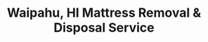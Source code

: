 ---
layout: location.njk
title: Waipahu, HI Mattress Removal & Disposal Service
description: Professional mattress removal in Waipahu, Hawaii. Next-day pickup  Licensed, insured, and eco-friendly disposal. Serving plantation communities and diverse neighborhoods.
permalink: /mattress-removal/hawaii/honolulu/waipahu/
city: Waipahu
state: Hawaii
stateSlug: hawaii
parentMetro: "Honolulu"
tier: 3
coordinates:
  lat: 21.3894
  lng: -158.0097
pricing:
  startingPrice: 125
  single: 125
  queen: 155
  king: 180
  boxSpring: 30
neighborhoods:
  - name: Royal Kunia
    zipCodes: ["96797"]
  - name: Village Park
    zipCodes: ["96797"]
  - name: Waipio Gentry
    zipCodes: ["96797"]
  - name: Waipio Acres
    zipCodes: ["96797"]
  - name: Waikele
    zipCodes: ["96797"]
  - name: Koa Ridge
    zipCodes: ["96797"]
  - name: Tropics at Waikele
    zipCodes: ["96797"]
  - name: Waipahu Estates
    zipCodes: ["96797"]
  - name: Waipahu Gardens
    zipCodes: ["96797"]
  - name: Waipahu Triangle
    zipCodes: ["96797"]
  - name: Westloch Estates
    zipCodes: ["96797"]
  - name: Westloch Fairway
    zipCodes: ["96797"]
  - name: Plantation Town Apartments
    zipCodes: ["96797"]
  - name: Hikino Complexes
    zipCodes: ["96797"]
  - name: Royal Palm at Waipio
    zipCodes: ["96797"]
zipCodes:
  - "96797"
recyclingPartners:
  - "Waipahu Refuse Convenience Center"
  - "Honolulu Disposal Service"
  - "Waipahu Recycling"
  - "Island Recycling Inc"
localRegulations: "We handle all Waipahu mattress disposal requirements coordinating with City and County of Honolulu waste management and Waipahu Refuse Convenience Center protocols. Our service includes pickup, proper loading, and transport to approved recycling facilities. We work with county-approved disposal systems and understand Hawaii's unique island logistics to ensure compliance with all municipal guidelines for mattress disposal throughout plantation heritage communities and diverse neighborhoods."
nearbyCities:
  - name: Honolulu
    distance: "18 miles"
    slug: "honolulu"
    isSuburb: false
  - name: Pearl City
    distance: "4 miles"
    slug: "pearl-city"
    isSuburb: true
  - name: Kaneohe
    distance: "22 miles"
    slug: "kaneohe"
    isSuburb: true
  - name: East Honolulu
    distance: "25 miles"
    slug: "east-honolulu"
    isSuburb: true
reviews:
  count: 167
  featured:
    - author: "Maria S."
      neighborhood: "Royal Kunia"
      rating: 5
      text: "Salamat! Great service for our family. They came to our Royal Kunia home and removed our old mattresses quickly. Very respectful and professional - exactly what our Filipino community deserves."
    - author: "James K."
      neighborhood: "Waikele"
      rating: 4
      text: "Solid local service, bruddah."
    - author: "Leilani P."
      neighborhood: "Village Park"
      rating: 5
      text: "Perfect timing for our family move from the mainland. These guys understood island life logistics and worked efficiently around our tight schedule. Our Village Park neighbors have been asking about them ever since. Excellent local business that really gets the community."
    - author: "Roberto M."
      neighborhood: "Koa Ridge"
      rating: 5
      text: "New house in Koa Ridge meant getting rid of our old bedroom furniture. Professional service, fair island pricing, and they handled our California king without any issues. Highly recommend to other families in the area."
    - author: "Keiko T."
      neighborhood: "Tropics at Waikele"
      rating: 4
      text: "Good service, came to our two-story home. No problems with stairs or anything."
    - author: "Danny L."
      neighborhood: "Waipahu Estates"
      rating: 5
      text: "Been living in Waipahu for twenty years, seen a lot of service companies come and go. These folks are legit - on time, professional, and they understand working families. Fair price for quality work."
    - author: "Carmen R."
      neighborhood: "Plantation Town"
      rating: 5
      text: "Condo living means we needed someone who could navigate our building and parking. They coordinated perfectly, worked with management, and got our mattresses out without any drama. Great experience."
faqs:
  - question: "How quickly can you pick up mattresses in Waipahu?"
    answer: "We offer next-day service throughout Waipahu including Royal Kunia, Village Park, Waikele developments, historic plantation areas, and all condo complexes. Book online or call (720) 263-6094 before 2 PM and we'll typically schedule pickup for the next business day."
  - question: "What's included in your Waipahu mattress removal fee?"
    answer: "Our $125 base price covers one mattress pickup, loading, transport, and eco-friendly disposal. Box springs add $30 each. We handle condo building access, plantation-style home navigation, and all Waipahu neighborhoods without extra charges. Payment is due at time of service."
  - question: "Do you service plantation-era homes and historic properties?"
    answer: "Yes, we regularly work throughout Waipahu's historic areas including plantation-era housing and homes near Hawaii Plantation Village. Our team understands the unique architecture and access considerations of these historic properties while maintaining respect for their cultural significance."
  - question: "Can you access condos and multi-family buildings?"
    answer: "Absolutely. We serve all Waipahu condo complexes including Plantation Town Apartments, Hikino complexes, and Royal Palm at Waipio. We coordinate with building management, understand parking restrictions, and work efficiently in multi-story buildings."
  - question: "How does your service work with Honolulu County waste management?"
    answer: "We work directly with approved Honolulu County disposal facilities and understand the county's waste management protocols. Unlike the Waipahu Refuse Convenience Center that has load limits, we handle everything independently and can work around your schedule."
  - question: "What payment methods do you accept in Waipahu?"
    answer: "We accept cash, all major credit cards, Venmo, and Zelle. Payment is collected at time of service. We provide receipts and can work with property management or condo associations for billing coordination if needed."
  - question: "Are you licensed for mattress disposal in Honolulu County?"
    answer: "Yes, we're fully licensed and insured for waste removal throughout Honolulu County and Hawaii. We comply with all local disposal regulations and work with county-approved facilities for proper environmental disposal on Oahu."
  - question: "What happens to my mattress after pickup in Waipahu?"
    answer: "Your mattress goes to approved Honolulu County recycling facilities where it's processed according to Hawaii's environmental standards. We ensure proper disposal through island-appropriate waste management systems that account for Hawaii's unique geographic and environmental considerations."
schema:
  "@type": "LocalBusiness"
  name: "A Bedder World Waipahu"
  address:
    streetAddress: "Waipahu, HI"
    addressLocality: "Waipahu"
    addressRegion: "HI"
    postalCode: "96797"
    addressCountry: "US"
  geo:
    latitude: 21.3894
    longitude: -158.0097
  telephone: "720-263-6094"
  priceRange: "$125-$240"
  serviceArea: "Waipahu, Hawaii"
  aggregateRating:
    ratingValue: "4.8"
    reviewCount: 167
pageContent:
  heroDescription: "A Bedder World provides professional mattress removal throughout Waipahu's diverse multicultural communities. From historic plantation areas to modern developments like Royal Kunia and Koa Ridge, and established neighborhoods like Village Park and Waikele, we handle pickup, loading, and transport to certified recycling facilities with next-day service and transparent pricing."
  
  aboutService: "Our mattress removal service is specifically designed for Waipahu's unique blend of historic plantation heritage and modern family communities. We work respectfully throughout areas with preserved plantation-era housing and cultural significance, efficiently serve newer developments like Royal Kunia and Koa Ridge with their family-focused layouts, and navigate condo complexes like Plantation Town Apartments and Hikino buildings with their multi-story access requirements. Whether you're in a historic home near Hawaii Plantation Village, a family neighborhood in Village Park, or a modern condo complex, our experienced team handles Honolulu County's specific disposal requirements while ensuring every mattress reaches approved recycling facilities through proper Hawaii waste management protocols."
  
  serviceAreasIntro: "Professional mattress pickup throughout Waipahu's plantation heritage and family communities, from Royal Kunia and Village Park to historic areas near Hawaii Plantation Village and modern developments like Koa Ridge. We understand both multicultural community values and Hawaii's unique island living considerations for seamless service delivery."
  
  environmentalImpact: "We transport all Waipahu mattresses to certified Honolulu County recycling facilities where our partner network ensures complete material recovery according to Hawaii's environmental standards. Every mattress we collect gets properly processed - metal springs become new steel products, foam gets transformed into useful materials, and fabric components are handled through island-appropriate recycling systems. Our eco-friendly disposal process eliminates landfill waste while maintaining compliance with Hawaii's environmental regulations and supporting sustainable practices throughout this historic multicultural community."
  
  howItWorksScheduling: "Next-day pickup available throughout Waipahu with flexible scheduling around family and community needs. We work efficiently around island living schedules, respect cultural community values, and provide reliable service that understands the pace and priorities of this diverse neighborhood."
  
  howItWorksService: "Our professional team navigates Waipahu's diverse housing landscape efficiently, from historic plantation-era homes requiring careful access to modern condo complexes needing building coordination, always maintaining professional standards while protecting property and respecting the community's cultural heritage."
  
  howItWorksDisposal: "We transport all Waipahu mattresses to our certified Honolulu County recycling partners for complete material recovery. Our responsible disposal process supports local environmental goals while ensuring compliance with Hawaii's regulations through our established network of approved island facilities."
  
  sidebarStats:
    mattressesRemoved: "1,576"
---
